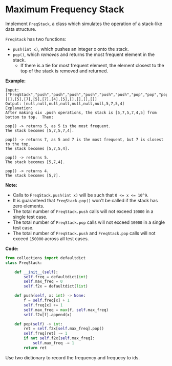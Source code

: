 # Maximum Frequency Stack

Implement `FreqStack`, a class which simulates the operation of a stack-like data structure.

`FreqStack` has two functions:

* `push(int x)`, which pushes an integer x onto the stack.
* `pop()`, which *removes* and returns the most frequent element in the stack.
	* If there is a tie for most frequent element, the element closest to the top of the stack is removed and returned.
 

**Example:**

```
Input: 
["FreqStack","push","push","push","push","push","push","pop","pop","pop","pop"],
[[],[5],[7],[5],[7],[4],[5],[],[],[],[]]
Output: [null,null,null,null,null,null,null,5,7,5,4]
Explanation:
After making six .push operations, the stack is [5,7,5,7,4,5] from bottom to top.  Then:

pop() -> returns 5, as 5 is the most frequent.
The stack becomes [5,7,5,7,4].

pop() -> returns 7, as 5 and 7 is the most frequent, but 7 is closest to the top.
The stack becomes [5,7,5,4].

pop() -> returns 5.
The stack becomes [5,7,4].

pop() -> returns 4.
The stack becomes [5,7].
```

**Note:**

* Calls to `FreqStack.push(int x)` will be such that `0 <= x <= 10^9`.
* It is guaranteed that `FreqStack.pop()` won't be called if the stack has zero elements.
* The total number of `FreqStack.push` calls will not exceed `10000` in a single test case.
* The total number of `FreqStack.pop` calls will not exceed `10000` in a single test case.
* The total number of `FreqStack.push` and `FreqStack.pop` calls will not exceed `150000` across all test cases.

**Code:**

```python
from collections import defaultdict
class FreqStack:

    def __init__(self):
        self.freq = defaultdict(int)
        self.max_freq = 0
        self.f2x = defaultdict(list)

    def push(self, x: int) -> None:
        f = self.freq[x] + 1
        self.freq[x] += 1
        self.max_freq = max(f, self.max_freq)
        self.f2x[f].append(x)

    def pop(self) -> int:
        ret = self.f2x[self.max_freq].pop()
        self.freq[ret] -= 1
        if not self.f2x[self.max_freq]:
            self.max_freq -= 1
        return ret
```
Use two dictionary to record the frequency and frequecy to ids.